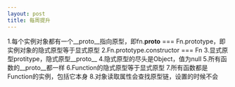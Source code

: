 ```yaml
---
layout: post
title: 每周提升
---
```


1.每个实例对象都有一个__proto__指向原型，即fn.__proto__ === Fn.prototype，即实例对象的隐式原型等于显式原型
2.Fn.prototype.constructor === Fn
3.显式原型protitype，隐式原型__proto__
4.隐式原型的尽头是Object，值为null
5.所有函数的__proto__都一样
6.Function的隐式原型等于显式原型
7.所有函数都是Function的实例，包括它本身
8.对象读取属性会查找原型链，设置的时候不会
